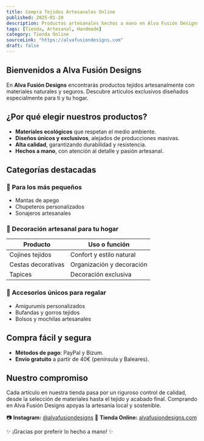 ```yaml
---
title: Compra Tejidos Artesanales Online
published: 2025-01-20
description: Productos artesanales hechos a mano en Alva Fusión Designs.
tags: [Tienda, Artesanal, Handmade]
category: Tienda Online
sourceLink: "https://alvafusiondesigns.com"
draft: false
---
```


## Bienvenidos a Alva Fusión Designs

En **Alva Fusión Designs** encontrarás productos tejidos artesanalmente con materiales naturales y seguros. Descubre artículos exclusivos diseñados especialmente para ti y tu hogar.

## ¿Por qué elegir nuestros productos?

- **Materiales ecológicos** que respetan el medio ambiente.
- **Diseños únicos y exclusivos**, alejados de producciones masivas.
- **Alta calidad**, garantizando durabilidad y resistencia.
- **Hechos a mano**, con atención al detalle y pasión artesanal.

## Categorías destacadas

### 👶 Para los más pequeños

- Mantas de apego
- Chupeteros personalizados
- Sonajeros artesanales

### 🏡 Decoración artesanal para tu hogar

| Producto           | Uso o función             |
| ------------------ | ------------------------- |
| Cojines tejidos    | Confort y estilo natural  |
| Cestas decorativas | Organización y decoración |
| Tapices            | Decoración exclusiva      |

### 🎁 Accesorios únicos para regalar

- Amigurumis personalizados
- Bufandas y gorros tejidos
- Bolsos y mochilas artesanales

## Compra fácil y segura

- **Métodos de pago**: PayPal y Bizum.
- **Envío gratuito** a partir de 40€ (península y Baleares).

## Nuestro compromiso

Cada artículo en nuestra tienda pasa por un riguroso control de calidad, desde la selección de materiales hasta el tejido y acabado final. Comprando en Alva Fusión Designs apoyas la artesanía local y sostenible.

📷 **Instagram:** [@alvafusiondesigns](https://instagram.com/alvafusiondesigns)
🔗 **Tienda Online:** [alvafusiondesigns.com](https://cms.alvafusiondesigns.com/tienda)

✨ ¡Gracias por preferir lo hecho a mano! ✨
